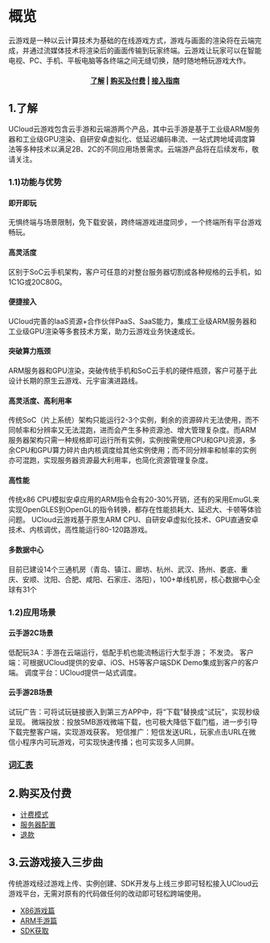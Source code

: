 <!--一下子提供一种思路，欢迎大家发挥 -->
# 概览


云游戏是一种以云计算技术为基础的在线游戏方式，游戏与画面的渲染将在云端完成，并通过流媒体技术将渲染后的画面传输到玩家终端。云游戏让玩家可以在智能电视、PC、手机、平板电脑等各终端之间无缝切换，随时随地畅玩游戏大作。

#### <center>[了解](#_1了解)   |   [购买及付费](#_2购买及付费)   |   [接入指南](#_3云游戏接入三步曲)  <!-- |   [快速上手](#_4云游戏WEB演示程序快速上手指南) --> </center>   

## 1.了解

UCloud云游戏包含云手游和云端游两个产品，其中云手游是基于工业级ARM服务器和工业级GPU渲染、自研安卓虚拟化、低延迟编码串流、一站式跨地域调度算法等多种技术以满足2B、2C的不同应用场景需求。云端游产品将在后续发布，敬请关注。

### 1.1)功能与优势
#### 即开即玩
无惧终端与场景限制，免下载安装，跨终端游戏进度同步，一个终端所有平台游戏畅玩。
#### 高灵活度
区别于SoC云手机架构，客户可任意的对整台服务器切割成各种规格的云手机，如1C1G或20C80G。
#### 便捷接入
UCloud完善的IaaS资源+合作伙伴PaaS、SaaS能力，集成工业级ARM服务器和工业级GPU渲染等多套技术方案，助力云游戏业务快速成长。
#### 突破算力瓶颈
ARM服务器和GPU渲染，突破传统手机和SoC云手机的硬件瓶颈，客户可基于此设计长期的原生云游戏、元宇宙演进路线。
#### 高灵活度、高利用率
传统SoC（片上系统）架构只能运行2-3个实例，剩余的资源碎片无法使用，而不同帧率和分辨率又无法混跑，进而会产生多种资源池、增大管理复杂度。而ARM服务器架构只需一种规格即可运行所有实例，实例按需使用CPU和GPU资源，多余CPU和GPU算力碎片由内核调度给其他实例使用；而不同分辨率和帧率的实例亦可混跑，实现服务器资源最大利用率，也简化资源管理复杂度。
####  高性能
传统x86 CPU模拟安卓应用的ARM指令会有20-30%开销，还有的采用EmuGL来实现OpenGLES到OpenGL的指令转换，都存在性能损耗大、延迟大、卡顿等体验问题。
UCloud云游戏基于原生ARM CPU、自研安卓虚拟化技术、GPU直通安卓技术、内核调优，高性能运行80-120路游戏。
####  多数据中心
目前已建设14个三通机房（青岛、镇江、廊坊、杭州、武汉、扬州、娄底、重庆、安顺、沈阳、合肥、咸阳、石家庄、洛阳），100+单线机房，核心数据中心全球有31个

### 1.2)应用场景
#### 云手游2C场景
低配玩3A：手游在云端运行，低配手机也能流畅运行大型手游； 不发烫。
客户端：可根据UCloud提供的安卓、iOS、H5等客户端SDK Demo集成到客户的客户端。
调度平台：UCloud提供一站式调度。
#### 云手游2B场景
试玩广告：可将试玩链接嵌入到第三方APP中，将“下载”替换成“试玩”，实现秒级呈现。
微端投放：投放5MB游戏微端下载，也可极大降低下载门槛，进一步引导下载完整客户端，实现游戏获客。
短信推广：短信发送URL，玩家点击URL在微信小程序内可玩游戏，可实现快速传播；也可实现多人同屏。
### [词汇表](/ucgs/_glossary.md)



## 2.购买及付费

	

* [计费模式](/ucgs/price#计费模式)
* [服务器配置](/ucgs/price#AMR服务器配置)
* [退款](/ucgs/price#退款)



## 3.云游戏接入三步曲

传统游戏经过游戏上传、实例创建、SDK开发与上线三步即可轻松接入UCloud云游戏平台，无需对原有的代码做任何的改动即可轻松跨端使用。


  * [X86游戏篇](/ucgs/user_guide#X86游戏上线)
  * [ARM手游篇](/ucgs/user_guide#ARM游戏上线)
  * [SDK获取](/ucgs/user_guide#SDK获取)
  
<!--
## 4.云游戏WEB演示程序快速上手指南

为了您更好的使用云游戏服务，缩短开发周期，我们也准备了一个Docker镜象来供您对云游戏进行试用和联调测试，同时在您完成了云游戏服务创建后，我们也提供了几款游戏供您进行客户端同步开发和内部测试。

请注意，在未获得游戏版权方授权的情况下，测试游戏不可进行商业运营。 


- [创建云游戏DEMO CUBE](/ucgs/quick_start#创建Servless服务)
- [访问您的云游戏](/ucgs/quick_start#通过WEB访问DEMO页面)
-->
